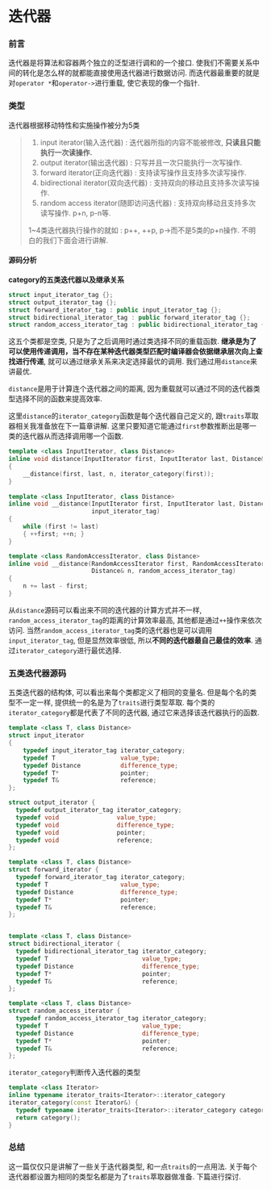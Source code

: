 # 迭代器

### 前言

迭代器是将算法和容器两个独立的泛型进行调和的一个接口. 使我们不需要关系中间的转化是怎么样的就都能直接使用迭代器进行数据访问.  而迭代器最重要的就是对`operator *`和`operator->`进行重载, 使它表现的像一个指针.

### 类型

迭代器根据移动特性和实施操作被分为5类

>   1.  input iterator(输入迭代器) : 迭代器所指的内容不能被修改, **只读且只能执行一次读操作.**
>   2.  output iterator(输出迭代器) : 只写并且一次只能执行一次写操作.
>   3.  forward iterator(正向迭代器) : 支持读写操作且支持多次读写操作.
>   4.  bidirectional iterator(双向迭代器) : 支持双向的移动且支持多次读写操作.
>   5.  random access iterator(随即访问迭代器) : 支持双向移动且支持多次读写操作. p+n, p-n等.
>
>   1~4类迭代器执行操作的就如 : p++, ++p, p->而不是5类的p+n操作. 不明白的我们下面会进行讲解.



#### 源码分析

**category的五类迭代器以及继承关系**

```c++
struct input_iterator_tag {};
struct output_iterator_tag {};
struct forward_iterator_tag : public input_iterator_tag {};
struct bidirectional_iterator_tag : public forward_iterator_tag {};
struct random_access_iterator_tag : public bidirectional_iterator_tag {};
```

这五个类都是空类, 只是为了之后调用时通过类选择不同的重载函数.  **继承是为了可以使用传递调用，当不存在某种迭代器类型匹配时编译器会依据继承层次向上查找进行传递**, 就可以通过继承关系来决定选择最优的调用. 我们通过用`distance`来讲最优. 



`distance`是用于计算连个迭代器之间的距离, 因为重载就可以通过不同的迭代器类型选择不同的函数来提高效率.

这里`distance`的`iterator_category`函数是每个迭代器自己定义的, 跟`traits`萃取器相关我准备放在下一篇章讲解. 这里只要知道它能通过`first`参数推断出是哪一类的迭代器从而选择调用哪一个函数.

```c++
template <class InputIterator, class Distance>
inline void distance(InputIterator first, InputIterator last, Distance& n) 
{
  	__distance(first, last, n, iterator_category(first));
}
	
template <class InputIterator, class Distance>
inline void __distance(InputIterator first, InputIterator last, Distance& n, 
                       input_iterator_tag) 
{
  	while (first != last) 
    { ++first; ++n; }
}

template <class RandomAccessIterator, class Distance>
inline void __distance(RandomAccessIterator first, RandomAccessIterator last, 
                       Distance& n, random_access_iterator_tag) 
{
  	n += last - first;
}
```

从`distance`源码可以看出来不同的迭代器的计算方式并不一样, `random_access_iterator_tag`的距离的计算效率最高, 其他都是通过`++`操作来依次访问. 当然`random_access_iterator_tag`类的迭代器也是可以调用`input_iterator_tag`, 但是显然效率很低, 所以**不同的迭代器最自己最佳的效率**. 通过`iterator_category`进行最优选择.



### 五类迭代器源码

五类迭代器的结构体, 可以看出来每个类都定义了相同的变量名. 但是每个名的类型不一定一样, 提供统一的名是为了`traits`进行类型萃取. 每个类的`iterator_category`都是代表了不同的迭代器, 通过它来选择该迭代器执行的函数.

````c++
template <class T, class Distance> 
struct input_iterator 
{
  	typedef input_iterator_tag iterator_category;
  	typedef T                  value_type;
  	typedef Distance           difference_type;
  	typedef T*                 pointer;
  	typedef T&                 reference;
};

struct output_iterator {
  typedef output_iterator_tag iterator_category;
  typedef void                value_type;
  typedef void                difference_type;
  typedef void                pointer;
  typedef void                reference;
};

template <class T, class Distance> 
struct forward_iterator {
  typedef forward_iterator_tag iterator_category;
  typedef T                    value_type;
  typedef Distance             difference_type;
  typedef T*                   pointer;
  typedef T&                   reference;
};


template <class T, class Distance> 
struct bidirectional_iterator {
  typedef bidirectional_iterator_tag iterator_category;
  typedef T                          value_type;
  typedef Distance                   difference_type;
  typedef T*                         pointer;
  typedef T&                         reference;
};

template <class T, class Distance> 
struct random_access_iterator {
  typedef random_access_iterator_tag iterator_category;
  typedef T                          value_type;
  typedef Distance                   difference_type;
  typedef T*                         pointer;
  typedef T&                         reference;
};
````

`iterator_category`判断传入迭代器的类型

```c++
template <class Iterator>
inline typename iterator_traits<Iterator>::iterator_category
iterator_category(const Iterator&) {
  typedef typename iterator_traits<Iterator>::iterator_category category;
  return category();
}
```

### 总结

这一篇仅仅只是讲解了一些关于迭代器类型, 和一点`traits`的一点用法. 关于每个迭代器都设置为相同的类型名都是为了`traits`萃取器做准备. 下篇进行探讨.

